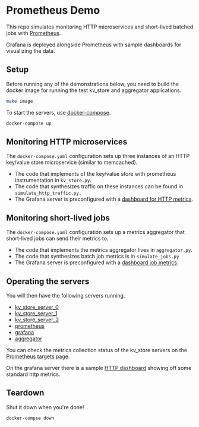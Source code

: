 # Prometheus Demo

This repo simulates monitoring HTTP microservices and short-lived batched jobs with [Prometheus](prometheus.io).

Grafana is deployed alongside Prometheus with sample dashboards for visualizing the data.

## Setup

Before running any of the demonstrations below, you need to build the docker image for running the test kv_store and aggregator applications.

```bash
make image
```

To start the servers, use [docker-compose](https://docs.docker.com/compose/).

```bash
docker-compose up
```

## Monitoring HTTP microservices

The `docker-compose.yaml` configuration sets up three instances of an HTTP key/value store microservice (similar to memcached).

* The code that implements of the key/value store with prometheus instrumentation in `kv_store.py`.
* The code that synthesizes traffic on these instances can be found in `simulate_http_traffic.py.`
* The Grafana server is preconfigured with a [dashboard for HTTP metrics](http://localhost:3000/d/Xq2D8b3kz/http-metrics?refresh=10s&orgId=1).

## Monitoring short-lived jobs

The `docker-compose.yaml` configuration sets up a metrics aggregator that short-lived jobs can send their metrics to.

* The code that implements the metrics aggregator lives in `aggregator.py`.
* The code that synthesizes batch job metrics is in `simulate_jobs.py`
* The Grafana server is preconfigured with a [dashboard job metrics](http://localhost:3000/d/RcrJyiRiz/job-statistics?refresh=30s&orgId=1).

## Operating the servers

You will then have the following servers running.

* [kv_store_server_0](http://localhost:8080/health)
* [kv_store_server_1](http://localhost:8081/health)
* [kv_store_server_2](http://localhost:8082/health)
* [prometheus](http://localhost:9090)
* [grafana](http://localhost:3000)
* [aggregator](http://localhost:5000/health)

You can check the metrics collection status of the kv_store servers on the [Prometheus targets page](http://localhost:9090/targets).

On the grafana server there is a sample [HTTP dashboard](http://localhost:3000/d/Xq2D8b3kz/http-metrics?orgId=1) showing off some standard http metrics.

## Teardown

Shut it down when you're done!

```bash
docker-compse down
```
